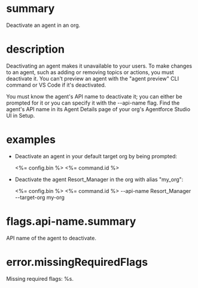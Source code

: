 # summary

Deactivate an agent in an org.

# description

Deactivating an agent makes it unavailable to your users. To make changes to an agent, such as adding or removing topics or actions, you must deactivate it. You can't preview an agent with the "agent preview" CLI command or VS Code if it's deactivated.

You must know the agent's API name to deactivate it; you can either be prompted for it or you can specify it with the --api-name flag. Find the agent's API name in its Agent Details page of your org's Agentforce Studio UI in Setup.

# examples

- Deactivate an agent in your default target org by being prompted:

  <%= config.bin %> <%= command.id %>

- Deactivate the agent Resort_Manager in the org with alias "my_org":

  <%= config.bin %> <%= command.id %> --api-name Resort_Manager --target-org my-org

# flags.api-name.summary

API name of the agent to deactivate.

# error.missingRequiredFlags

Missing required flags: %s.
